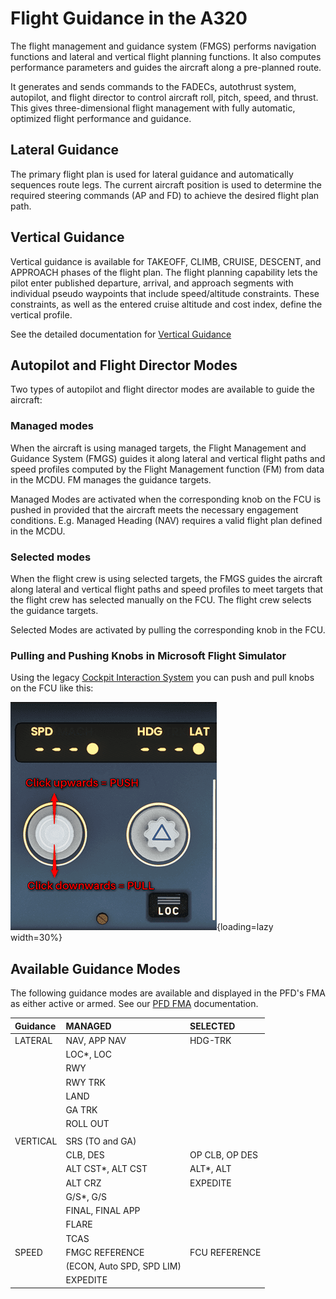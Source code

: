 # Flight Guidance in the A320

The flight management and guidance system (FMGS) performs navigation functions and lateral and vertical flight planning functions. It also computes performance parameters and guides the aircraft along a pre-planned route.

It generates and sends commands to the FADECs, autothrust system, autopilot, and flight director to control aircraft roll, pitch, speed, and thrust. This gives three-dimensional flight management with fully automatic, optimized flight performance and guidance.

## Lateral Guidance

The primary flight plan is used for lateral guidance and automatically sequences route legs. The current aircraft position is used to determine the required steering commands (AP and FD) to achieve the desired flight plan path.

## Vertical Guidance

Vertical guidance is available for TAKEOFF, CLIMB, CRUISE, DESCENT, and APPROACH phases of the flight plan. The flight planning capability lets the pilot enter published departure, arrival, and approach segments with individual pseudo waypoints that include speed/altitude constraints. These constraints, as well as the entered cruise altitude and cost index,
define the vertical profile.

See the detailed documentation for [Vertical Guidance](vnav.md)

## Autopilot and Flight Director Modes

Two types of autopilot and flight director modes are available to guide the aircraft:

### Managed modes

When the aircraft is using managed targets, the Flight Management and Guidance System (FMGS) guides it along lateral and vertical flight paths and speed profiles computed by the Flight Management function (FM) from data in the MCDU. FM manages the guidance targets.

Managed Modes are activated when the corresponding knob on the FCU is pushed in provided that the aircraft meets the necessary engagement conditions. E.g. Managed Heading (NAV) requires a valid flight plan defined in the MCDU.

### Selected modes

When the flight crew is using selected targets, the FMGS guides the aircraft along lateral and vertical flight paths and speed profiles to meet targets that the flight crew has selected manually on the FCU. The flight crew selects the guidance targets.

Selected Modes are activated by pulling the corresponding knob in the FCU.

### Pulling and Pushing Knobs in Microsoft Flight Simulator

Using the legacy [Cockpit Interaction System](../../../fbw-a32nx/settings.md#legacy-cockpit-interaction-system) you can push and pull 
knobs on the FCU 
like this:

![Pulling-knob](../../assets/advanced-guides/flight/pulling-knob.png){loading=lazy width=30%}

## Available Guidance Modes

The following guidance modes are available and displayed in the PFD's FMA as either active or armed. See our [PFD FMA](../../a32nx-briefing//pfd/fma.md) documentation.

| Guidance | MANAGED                   | SELECTED       |
|:---------|:--------------------------|:---------------|
| LATERAL  | NAV, APP NAV              | HDG-TRK        |
|          | LOC*, LOC                 |                |
|          | RWY                       |                |
|          | RWY TRK                   |                |
|          | LAND                      |                |
|          | GA TRK                    |                |
|          | ROLL OUT                  |                |
|          |                           |                |
| VERTICAL | SRS (TO and GA)           |                |
|          | CLB, DES                  | OP CLB, OP DES |
|          | ALT CST*, ALT CST         | ALT*, ALT      |
|          | ALT CRZ                   | EXPEDITE       |
|          | G/S*, G/S                 |                |
|          | FINAL, FINAL APP          |                |
|          | FLARE                     |                |
|          | TCAS                      |                |
| SPEED    | FMGC REFERENCE            | FCU REFERENCE  |
|          | (ECON, Auto SPD, SPD LIM) |                |
|          | EXPEDITE                  |                |
